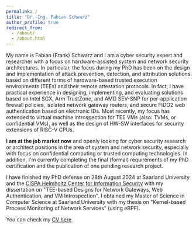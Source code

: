 ```yaml
---
permalink: /
title: "Dr.-Ing. Fabian Schwarz"
author_profile: true
redirect_from: 
  - /about/
  - /about.html
---
```


My name is Fabian (Frank) Schwarz and I am a cyber security expert and researcher with a focus on hardware-assisted system and network security architectures.
In particular, the focus during my PhD has been on the design and implementation of attack prevention, detection, and attribution solutions based on different forms of hardware-based trusted execution environments (TEEs) and their remote attestation protocols.
In fact, I have practical experience in designing, implementing, and evaluating solutions based on Intel SGX, Arm TrustZone, and AMD SEV-SNP for per-application firewall policies, isolated network gateway routers, and secure FIDO2 web authentication based on electronic IDs.
Most recently, my focus has extended to virtual machine introspection for TEE VMs (also: TVMs, or confidential VMs), as well as the design of HW-SW interfaces for security extensions of RISC-V CPUs.


**I am at the job market now** and openly looking for cyber security research or architect positions in the area of system and network security, especially with focus on confidential computing or trusted computing technologies.
In addition, I'm currently completing the final (formal) requirements of my PhD certification and the publication of one pending research project.


I have finished my PhD defense on 28th August 2024 at Saarland University and the [CISPA Helmholtz Center for Information Security](https://cispa.de/en) with my dissertation on "TEE-based Designs for Network Gateways, Web Authentication, and VM Introspection".
I obtained my Master of Science in Computer Science at Saarland University with my thesis on "Kernel-based Process Monitoring of Network Services" (using eBPF).

You can check my [CV here](https://fa-schwarz.github.io/cv/).
